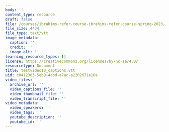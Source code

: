 ```yaml
---
body: ''
content_type: resource
draft: false
file: /courses/ibrahims-refer-course-ibrahims-refer-course-spring-2023/testvideo10_captions.vtt
file_size: 4434
file_type: text/vtt
image_metadata:
  caption: ''
  credit: ''
  image-alt: ''
learning_resource_types: []
license: https://creativecommons.org/licenses/by-nc-sa/4.0/
resourcetype: Document
title: testvideo10_captions.vtt
uid: c0412303-5eb9-4cbd-a7ac-a2202671e18a
video_files:
  archive_url: ''
  video_captions_file: ''
  video_thumbnail_file: ''
  video_transcript_file: ''
video_metadata:
  video_speakers: ''
  video_tags: ''
  youtube_description: ''
  youtube_id: ''
---
```

